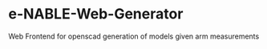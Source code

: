 e-NABLE-Web-Generator
=====================

Web Frontend for openscad generation of models given arm measurements
